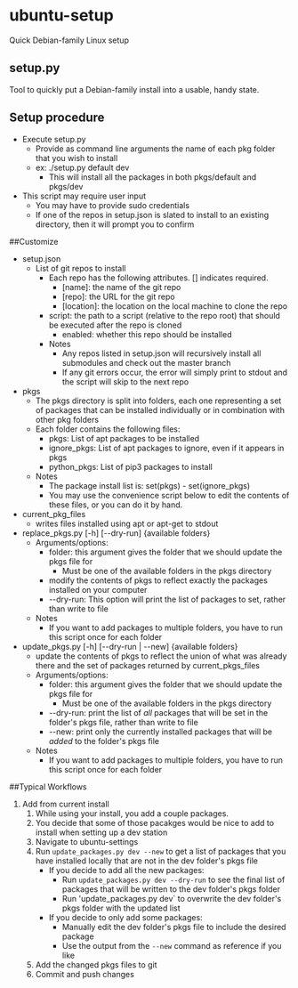 # ubuntu-setup
Quick Debian-family Linux setup

## setup.py
Tool to quickly put a Debian-family install into a usable, handy state.

## Setup procedure
* Execute setup.py
   * Provide as command line arguments the name of each pkg folder that you wish to install
   * ex: ./setup.py default dev
      * This will install all the packages in both pkgs/default and pkgs/dev
* This script may require user input
   * You may have to provide sudo credentials
   * If one of the repos in setup.json is slated to install to an existing directory, then it will prompt you to confirm

##Customize
* setup.json
   * List of git repos to install
      * Each repo has the following attributes. [] indicates required.
         * [name]: the name of the git repo
         * [repo]: the URL for the git repo
         * [location]: the location on the local machine to clone the repo
      * script: the path to a script (relative to the repo root) that should be executed after the repo is    cloned
         * enabled: whether this repo should be installed
      * Notes
         * Any repos listed in setup.json will recursively install all submodules and check out the master    branch
         * If any git errors occur, the error will simply print to stdout and the script will skip to the next    repo
* pkgs
   * The pkgs directory is split into folders, each one representing a set of packages that can be installed individually or in combination with other pkg folders
   * Each folder contains the following files:
      * pkgs: List of apt packages to be installed
      * ignore_pkgs: List of apt packages to ignore, even if it appears in pkgs
      * python_pkgs: List of pip3 packages to install
   * Notes
      * The package install list is: set(pkgs) - set(ignore_pkgs)
      * You may use the convenience script below to edit the contents of these files, or you can do it by hand.
* current_pkg_files
   * writes files installed using apt or apt-get to stdout
* replace_pkgs.py [-h] [--dry-run] {available folders}
   * Arguments/options:
      * folder: this argument gives the folder that we should update the pkgs file for
         * Must be one of the available folders in the pkgs directory
      * modify the contents of pkgs to reflect exactly the packages installed on your computer
      * --dry-run: This option will print the list of packages to set, rather than write to file
   * Notes
      * If you want to add packages to multiple folders, you have to run this script once for each folder
* update_pkgs.py [-h] [--dry-run | --new] {available folders}
   * update the contents of pkgs to reflect the union of what was already there and the set of packages returned by current_pkgs_files
   * Arguments/options:
      * folder: this argument gives the folder that we should update the pkgs file for
         * Must be one of the available folders in the pkgs directory
      * --dry-run: print the list of *all* packages that will be set in the folder's pkgs file, rather than write to file
      * --new: print only the currently installed packages that will be *added* to the folder's pkgs file
   * Notes
      * If you want to add packages to multiple folders, you have to run this script once for each folder

##Typical Workflows
1. Add from current install
   1. While using your install, you add a couple packages.
   1. You decide that some of those pacakges would be nice to add to install when setting up a dev station
   1. Navigate to ubuntu-settings
   1. Run `update_packages.py dev --new` to get a list of packages that you have installed locally that are not in the dev folder's pkgs file
      * If you decide to add all the new packages:
         * Run `update_packages.py dev --dry-run` to see the final list of packages that will be written to the dev folder's pkgs folder
         * Run 'update_packages.py dev` to overwrite the dev folder's pkgs folder with the updated list
      * If you decide to only add some packages:
         * Manually edit the dev folder's pkgs file to include the desired package
         * Use the output from the `--new` command as reference if you like
   1. Add the changed pkgs files to git
   1. Commit and push changes